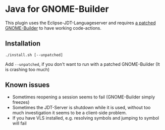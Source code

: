 # Java for GNOME-Builder

This plugin uses the Eclipse-JDT-Languageserver and requires [a patched GNOME-Builder](https://gitlab.gnome.org/JCWasmx86/gnome-builder/-/tree/lsp_fix_jdtls) to have working code-actions.

## Installation

```
./install.sh [--unpatched]
```

Add `--unpatched`, if you don't want to run with a patched GNOME-Builder (It is crashing too much)

## Known issues

- Sometimes reopening a session seems to fail (GNOME-Builder simply freezes)
- Sometimes the JDT-Server is shutdown while it is used, without too much investigation it seems to be a client-side problem.
- If you have VLS installed, e.g. resolving symbols and jumping to symbol will fail
